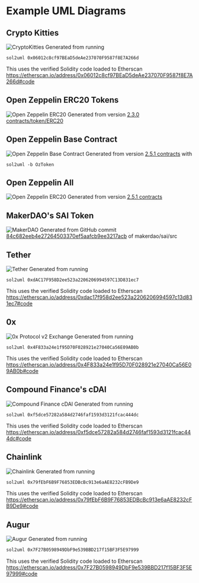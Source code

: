 # Example UML Diagrams

## Crypto Kitties
![CryptoKitties](./cryptoKitties.svg)
Generated from running
```
sol2uml 0x06012c8cf97BEaD5deAe237070F9587f8E7A266d
```
This uses the verified Solidity code loaded to Etherscan https://etherscan.io/address/0x06012c8cf97BEaD5deAe237070F9587f8E7A266d#code

## Open Zeppelin ERC20 Tokens
![Open Zeppelin ERC20](./OpenZeppelinERC20.svg)
Generated from version [2.3.0 contracts/token/ERC20](https://github.com/OpenZeppelin/openzeppelin-solidity/tree/v2.3.0/contracts/token/ERC20)

## Open Zeppelin Base Contract
![Open Zeppelin Base Contract](./OzToken.svg)
Generated from version [2.5.1 contracts](https://github.com/OpenZeppelin/openzeppelin-solidity/tree/v2.5.1/contracts) with
```base
sol2uml -b OzToken
```

## Open Zeppelin All
![Open Zeppelin ERC20](./OpenZeppelinAll.svg)
Generated from version [2.5.1 contracts](https://github.com/OpenZeppelin/openzeppelin-solidity/tree/v2.5.1/contracts)

## MakerDAO's SAI Token
![MakerDAO](./MakerDAO_SAI.svg)
Generated from GitHub commit [84c682eeb4e27264503370ef5aafcb9ee3217acb](https://github.com/makerdao/sai/tree/84c682eeb4e27264503370ef5aafcb9ee3217acb/src) of makerdao/sai/src

## Tether
![Tether](./tether.svg)
Generated from running
```
sol2uml 0xdAC17F958D2ee523a2206206994597C13D831ec7
```
This uses the verified Solidity code loaded to Etherscan https://etherscan.io/address/0xdac17f958d2ee523a2206206994597c13d831ec7#code

## 0x
![0x Protocol v2 Exchange](./0xv2.svg)
Generated from running
```
sol2uml 0x4F833a24e1f95D70F028921e27040Ca56E09AB0b
```
This uses the verified Solidity code loaded to Etherscan https://etherscan.io/address/0x4F833a24e1f95D70F028921e27040Ca56E09AB0b#code

## Compound Finance's cDAI
![Compound Finance cDAI](./cDAI.svg)
Generated from running
```
sol2uml 0xf5dce57282a584d2746faf1593d3121fcac444dc
```
This uses the verified Solidity code loaded to Etherscan https://etherscan.io/address/0xf5dce57282a584d2746faf1593d3121fcac444dc#code

## Chainlink
![Chainlink](./chainlink.svg)
Generated from running
```bash
sol2uml 0x79fEbF6B9F76853EDBcBc913e6aAE8232cFB9De9
```
This uses the verified Solidity code loaded to Etherscan https://etherscan.io/address/0x79fEbF6B9F76853EDBcBc913e6aAE8232cFB9De9#code

## Augur
![Augur](./augur.svg)
Generated from running
```bash
sol2uml 0x7F27B0598949DbF9e539BBD217f15BF3F5E97999
```
This uses the verified Solidity code loaded to Etherscan https://etherscan.io/address/0x7F27B0598949DbF9e539BBD217f15BF3F5E97999#code
